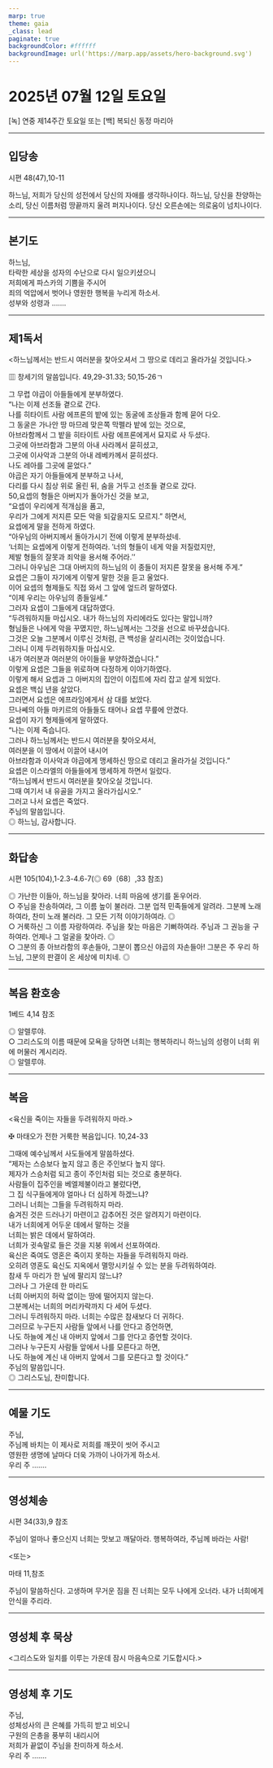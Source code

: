 ```yaml
---
marp: true
theme: gaia
_class: lead
paginate: true
backgroundColor: #ffffff
backgroundImage: url('https://marp.app/assets/hero-background.svg')
---
```


# 2025년 07월 12일 토요일

[녹] 연중 제14주간 토요일 또는 [백] 복되신 동정 마리아  




---

## 입당송

시편 48(47),10-11

하느님, 저희가 당신의 성전에서 당신의 자애를 생각하나이다. 하느님, 당신을 찬양하는 소리, 당신 이름처럼 땅끝까지 울려 퍼지나이다. 당신 오른손에는 의로움이 넘치나이다.  
  


---

## 본기도

하느님,  
타락한 세상을 성자의 수난으로 다시 일으키셨으니  
저희에게 파스카의 기쁨을 주시어  
죄의 억압에서 벗어나 영원한 행복을 누리게 하소서.  
성부와 성령과 …….  
  


---

## 제1독서

<하느님께서는 반드시 여러분을 찾아오셔서 그 땅으로 데리고 올라가실 것입니다.>

▥ 창세기의 말씀입니다. 49,29-31.33; 50,15-26ㄱ

그 무렵 야곱이 아들들에게 분부하였다.  
“나는 이제 선조들 곁으로 간다.  
나를 히타이트 사람 에프론의 밭에 있는 동굴에 조상들과 함께 묻어 다오.  
그 동굴은 가나안 땅 마므레 맞은쪽 막펠라 밭에 있는 것으로,  
아브라함께서 그 밭을 히타이트 사람 에프론에게서 묘지로 사 두셨다.  
그곳에 아브라함과 그분의 아내 사라께서 묻히셨고,  
그곳에 이사악과 그분의 아내 레베카께서 묻히셨다.  
나도 레아를 그곳에 묻었다.”  
야곱은 자기 아들들에게 분부하고 나서,  
다리를 다시 침상 위로 올린 뒤, 숨을 거두고 선조들 곁으로 갔다.  
50,요셉의 형들은 아버지가 돌아가신 것을 보고,  
“요셉이 우리에게 적개심을 품고,  
우리가 그에게 저지른 모든 악을 되갚을지도 모르지.” 하면서,  
요셉에게 말을 전하게 하였다.  
“아우님의 아버지께서 돌아가시기 전에 이렇게 분부하셨네.  
‘너희는 요셉에게 이렇게 전하여라. ′너의 형들이 네게 악을 저질렀지만,  
제발 형들의 잘못과 죄악을 용서해 주어라.′’  
그러니 아우님은 그대 아버지의 하느님의 이 종들이 저지른 잘못을 용서해 주게.”  
요셉은 그들이 자기에게 이렇게 말한 것을 듣고 울었다.  
이어 요셉의 형제들도 직접 와서 그 앞에 엎드려 말하였다.  
“이제 우리는 아우님의 종들일세.”  
그러자 요셉이 그들에게 대답하였다.  
“두려워하지들 마십시오. 내가 하느님의 자리에라도 있다는 말입니까?  
형님들은 나에게 악을 꾸몄지만, 하느님께서는 그것을 선으로 바꾸셨습니다.  
그것은 오늘 그분께서 이루신 것처럼, 큰 백성을 살리시려는 것이었습니다.  
그러니 이제 두려워하지들 마십시오.  
내가 여러분과 여러분의 아이들을 부양하겠습니다.”  
이렇게 요셉은 그들을 위로하며 다정하게 이야기하였다.  
이렇게 해서 요셉과 그 아버지의 집안이 이집트에 자리 잡고 살게 되었다.  
요셉은 백십 년을 살았다.  
그러면서 요셉은 에프라임에게서 삼 대를 보았다.  
므나쎄의 아들 마키르의 아들들도 태어나 요셉 무릎에 안겼다.  
요셉이 자기 형제들에게 말하였다.  
“나는 이제 죽습니다.  
그러나 하느님께서는 반드시 여러분을 찾아오셔서,  
여러분을 이 땅에서 이끌어 내시어  
아브라함과 이사악과 야곱에게 맹세하신 땅으로 데리고 올라가실 것입니다.”  
요셉은 이스라엘의 아들들에게 맹세하게 하면서 일렀다.  
“하느님께서 반드시 여러분을 찾아오실 것입니다.  
그때 여기서 내 유골을 가지고 올라가십시오.”  
그러고 나서 요셉은 죽었다.  
주님의 말씀입니다.  
◎ 하느님, 감사합니다.  
  


---

## 화답송

시편 105(104),1-2.3-4.6-7(◎ 69〔68〕,33 참조)

◎ 가난한 이들아, 하느님을 찾아라. 너희 마음에 생기를 돋우어라.  
○ 주님을 찬송하여라, 그 이름 높이 불러라. 그분 업적 민족들에게 알려라. 그분께 노래하여라, 찬미 노래 불러라. 그 모든 기적 이야기하여라. ◎  
○ 거룩하신 그 이름 자랑하여라. 주님을 찾는 마음은 기뻐하여라. 주님과 그 권능을 구하여라. 언제나 그 얼굴을 찾아라. ◎  
○ 그분의 종 아브라함의 후손들아, 그분이 뽑으신 야곱의 자손들아! 그분은 주 우리 하느님, 그분의 판결이 온 세상에 미치네. ◎  
  


---

## 복음 환호송

1베드 4,14 참조

◎ 알렐루야.  
○ 그리스도의 이름 때문에 모욕을 당하면 너희는 행복하리니 하느님의 성령이 너희 위에 머물러 계시리라.  
◎ 알렐루야.  
  


---

## 복음

<육신을 죽이는 자들을 두려워하지 마라.>

✠ 마태오가 전한 거룩한 복음입니다. 10,24-33

그때에 예수님께서 사도들에게 말씀하셨다.  
“제자는 스승보다 높지 않고 종은 주인보다 높지 않다.  
제자가 스승처럼 되고 종이 주인처럼 되는 것으로 충분하다.  
사람들이 집주인을 베엘제불이라고 불렀다면,  
그 집 식구들에게야 얼마나 더 심하게 하겠느냐?  
그러니 너희는 그들을 두려워하지 마라.  
숨겨진 것은 드러나기 마련이고 감추어진 것은 알려지기 마련이다.  
내가 너희에게 어두운 데에서 말하는 것을  
너희는 밝은 데에서 말하여라.  
너희가 귓속말로 들은 것을 지붕 위에서 선포하여라.  
육신은 죽여도 영혼은 죽이지 못하는 자들을 두려워하지 마라.  
오히려 영혼도 육신도 지옥에서 멸망시키실 수 있는 분을 두려워하여라.  
참새 두 마리가 한 닢에 팔리지 않느냐?  
그러나 그 가운데 한 마리도  
너희 아버지의 허락 없이는 땅에 떨어지지 않는다.  
그분께서는 너희의 머리카락까지 다 세어 두셨다.  
그러니 두려워하지 마라. 너희는 수많은 참새보다 더 귀하다.  
그러므로 누구든지 사람들 앞에서 나를 안다고 증언하면,  
나도 하늘에 계신 내 아버지 앞에서 그를 안다고 증언할 것이다.  
그러나 누구든지 사람들 앞에서 나를 모른다고 하면,  
나도 하늘에 계신 내 아버지 앞에서 그를 모른다고 할 것이다.”  
주님의 말씀입니다.  
◎ 그리스도님, 찬미합니다.  
  


---

## 예물 기도

주님,  
주님께 바치는 이 제사로 저희를 깨끗이 씻어 주시고  
영원한 생명에 날마다 더욱 가까이 나아가게 하소서.  
우리 주 …….  
  


---

## 영성체송

시편 34(33),9 참조

주님이 얼마나 좋으신지 너희는 맛보고 깨달아라. 행복하여라, 주님께 바라는 사람!  
  
<또는>  
  
마태 11,참조  
  
주님이 말씀하신다. 고생하며 무거운 짐을 진 너희는 모두 나에게 오너라. 내가 너희에게 안식을 주리라.  


---

## 영성체 후 묵상

<그리스도와 일치를 이루는 가운데 잠시 마음속으로 기도합시다.>  


---

## 영성체 후 기도

주님,  
성체성사의 큰 은혜를 가득히 받고 비오니  
구원의 은총을 풍부히 내리시어  
저희가 끝없이 주님을 찬미하게 하소서.  
우리 주 …….